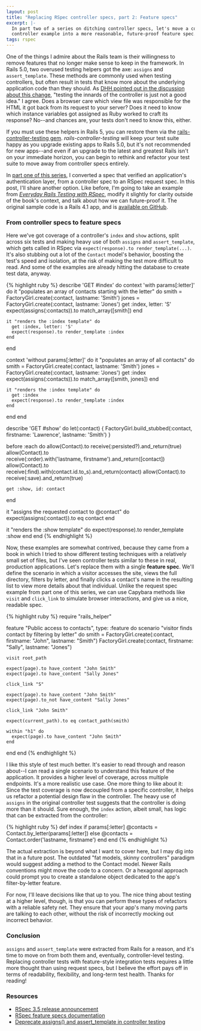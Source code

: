 ```yaml
---
layout: post
title: "Replacing RSpec controller specs, part 2: Feature specs"
excerpt: |-
  In part two of a series on ditching controller specs, let's move a complicated
  controller example into a more reasonable, future-proof feature spec.
tags: rspec
---
```


One of the things I admire about the Rails team is their willingness to remove features that no longer make sense to keep in the framework. In Rails 5.0, two overused testing helpers got the axe: `assigns` and `assert_template`. These methods are commonly used when testing controllers, but often result in tests that know more about the underlying application code than they should. As [DHH pointed out in the discussion about this change](https://github.com/rails/rails/issues/18950), "testing the innards of the controller is just not a good idea." I agree. Does a browser care which view file was responsible for the HTML it got back from its request to your server? Does it need to know which instance variables got assigned as Ruby worked to craft its response? No--and chances are, your tests don't need to know this, either.

If you must use these helpers in Rails 5, you can restore them via the [rails-controller-testing gem](https://github.com/rails/rails-controller-testing).  *rails-controller-testing* will keep your test suite happy as you upgrade existing apps to Rails 5.0, but it's not recommended for new apps--and even if an upgrade to the latest and greatest Rails isn't on your immediate horizon, you can begin to rethink and refactor your test suite to move away from controller specs entirely.

In [part one of this series](/2016/08/29/replace-rspec-controller-tests.html), I converted a spec that verified an application's authentication layer, from a controller spec to an RSpec request spec. In this post, I'll share another option. Like before, I'm going to take an example from *[Everyday Rails Testing with RSpec](https://leanpub.com/everydayrailsrspec)*, modify it slightly for clarity outside of the book's context, and talk about how we can future-proof it. The original sample code is a Rails 4.1 app, and is [available on GitHub](https://github.com/everydayrails/rails-4-1-rspec-3-0).

### From controller specs to feature specs

Here we've got coverage of a controller's `index` and `show` actions, split across six tests and making heavy use of both `assigns` and `assert_template`, which gets called in RSpec via `expect(response).to render_template(...)`. It's also stubbing out a lot of the `Contact` model's behavior, boosting the test's speed and isolation, at the risk of making the test more difficult to read. And some of the examples are already hitting the database to create test data, anyway.

{% highlight ruby %}
describe 'GET #index' do
  context 'with params[:letter]' do
    it "populates an array of contacts starting with the letter" do
      smith = FactoryGirl.create(:contact, lastname: 'Smith')
      jones = FactoryGirl.create(:contact, lastname: 'Jones')
      get :index, letter: 'S'
      expect(assigns(:contacts)).to match_array([smith])
    end

    it "renders the :index template" do
      get :index, letter: 'S'
      expect(response).to render_template :index
    end
  end

  context 'without params[:letter]' do
    it "populates an array of all contacts" do
      smith = FactoryGirl.create(:contact, lastname: 'Smith')
      jones = FactoryGirl.create(:contact, lastname: 'Jones')
      get :index
      expect(assigns(:contacts)).to match_array([smith, jones])
    end

    it "renders the :index template" do
      get :index
      expect(response).to render_template :index
    end
  end
end

describe 'GET #show' do
  let(:contact) { FactoryGirl.build_stubbed(:contact,
    firstname: 'Lawrence', lastname: 'Smith') }

  before :each do
    allow(Contact).to receive(:persisted?).and_return(true)
    allow(Contact).to \
      receive(:order).with('lastname, firstname').and_return([contact])
    allow(Contact).to \
      receive(:find).with(contact.id.to_s).and_return(contact)
    allow(Contact).to receive(:save).and_return(true)

    get :show, id: contact
  end

  it "assigns the requested contact to @contact" do
    expect(assigns(:contact)).to eq contact
  end

  it "renders the :show template" do
    expect(response).to render_template :show
  end
end
{% endhighlight %}

Now, these examples are somewhat contrived, because they came from a book in which I tried to show different testing techniques with a relatively small set of files, but I've seen controller tests similar to these in real, production applications. Let's replace them with a single **feature spec**. We'll define the scenario in which a visitor accesses the site, views the full directory, filters by letter, and finally clicks a contact's name in the resulting list to view more details about that individual. Unlike the request spec example from part one of this series, we can use Capybara methods like `visit` and `click_link` to simulate browser interactions, and give us a nice, readable spec.

{% highlight ruby %}
require "rails_helper"

feature "Public access to contacts", type: :feature do
  scenario "visitor finds contact by filtering by letter" do
    smith = FactoryGirl.create(:contact, firstname: "John", lastname: "Smith")
    FactoryGirl.create(:contact, firstname: "Sally", lastname: "Jones")

    visit root_path

    expect(page).to have_content "John Smith"
    expect(page).to have_content "Sally Jones"

    click_link "S"

    expect(page).to have_content "John Smith"
    expect(page).to_not have_content "Sally Jones"

    click_link "John Smith"

    expect(current_path).to eq contact_path(smith)

    within "h1" do
      expect(page).to have_content "John Smith"
    end
  end
end
{% endhighlight %}

I like this style of test much better. It's easier to read through and reason about--I can read a single scenario to understand this feature of the application. It provides a higher level of coverage, across multiple endpoints. It's a more realistic use case. One more thing to like about it: Since the test coverage is now decoupled from a specific controller, it helps us refactor a potential design flaw in the controller. The heavy use of `assigns` in the original controller test suggests that the controller is doing more than it should. Sure enough, the `index` action, albeit small, has logic that can be extracted from the controller:

{% highlight ruby %}
def index
  if params[:letter]
    @contacts = Contact.by_letter(params[:letter])
  else
    @contacts = Contact.order('lastname, firstname')
  end
end
{% endhighlight %}

The actual extraction is beyond what I want to cover here, but I may dig into that in a future post. The outdated "fat models, skinny controllers" paradigm would suggest adding a method to the Contact model. Newer Rails conventions might move the code to a concern. Or a hexagonal approach could prompt you to create a standalone object dedicated to the app's filter-by-letter feature.

For now, I'll leave decisions like that up to you. The nice thing about testing at a higher level, though, is that you can perform these types of refactors with a reliable safety net. They ensure that your app's many moving parts are talking to each other, without the risk of incorrectly mocking out incorrect behavior.

### Conclusion

`assigns` and `assert_template` were extracted from Rails for a reason, and it's time to move on from both them and, eventually, controller-level testing. Replacing controller tests with feature-style integration tests requires a little more thought than using request specs, but I believe the effort pays off in terms of readability, flexibility, and long-term test health. Thanks for reading!

### Resources

- [RSpec 3.5 release announcement](http://rspec.info/blog/2016/07/rspec-3-5-has-been-released/)
- [RSpec feature specs documentation](https://www.relishapp.com/rspec/rspec-rails/docs/feature-specs/feature-spec)
- [Deprecate assigns() and assert_template in controller testing](https://github.com/rails/rails/issues/18950)
